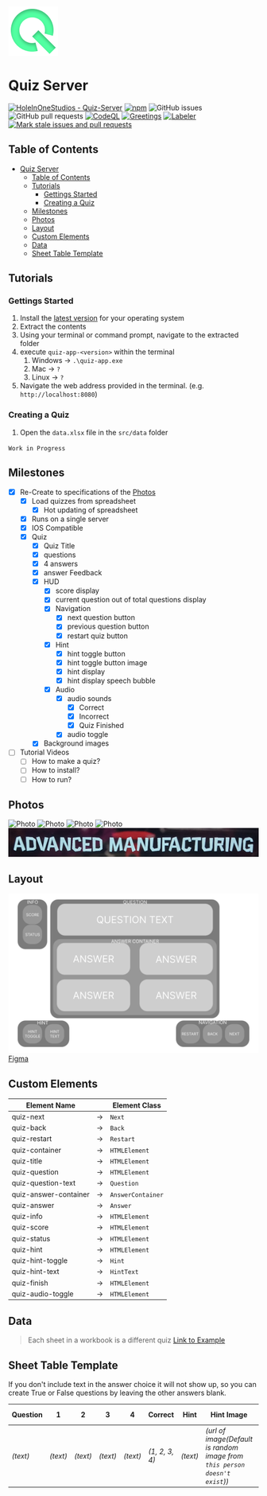 ![Logo](./docs/reference/icon.png)

# Quiz Server

[![HoleInOneStudios - Quiz-Server](https://img.shields.io/static/v1?label=HoleInOneStudios&message=Quiz-Server&color=blue&logo=github)](https://github.com/HoleInOneStudios/Quiz-Server "Go to GitHub repo")
[![npm](https://img.shields.io/npm/v/package.svg?color=blue)](https://www.npmjs.org/package/@holeinonestudios/quiz-app)
![GitHub issues](https://img.shields.io/github/issues/HoleInOneStudios/Quiz-Server)
![GitHub pull requests](https://img.shields.io/github/issues-pr/HoleInOneStudios/Quiz-Server)
[![CodeQL](https://github.com/HoleInOneStudios/Quiz-Server/actions/workflows/codeql-analysis.yml/badge.svg?branch=main)](https://github.com/HoleInOneStudios/Quiz-Server/actions/workflows/codeql-analysis.yml)
[![Greetings](https://github.com/HoleInOneStudios/Quiz-Server/actions/workflows/greetings.yml/badge.svg?branch=main)](https://github.com/HoleInOneStudios/Quiz-Server/actions/workflows/greetings.yml)
[![Labeler](https://github.com/HoleInOneStudios/Quiz-Server/actions/workflows/labeler.yml/badge.svg?branch=main)](https://github.com/HoleInOneStudios/Quiz-Server/actions/workflows/labeler.yml)
[![Mark stale issues and pull requests](https://github.com/HoleInOneStudios/Quiz-Server/actions/workflows/stale.yml/badge.svg?branch=main)](https://github.com/HoleInOneStudios/Quiz-Server/actions/workflows/stale.yml)

## Table of Contents

- [Quiz Server](#quiz-server)
  - [Table of Contents](#table-of-contents)
  - [Tutorials](#tutorials)
    - [Gettings Started](#gettings-started)
    - [Creating a Quiz](#creating-a-quiz)
  - [Milestones](#milestones)
  - [Photos](#photos)
  - [Layout](#layout)
  - [Custom Elements](#custom-elements)
  - [Data](#data)
  - [Sheet Table Template](#sheet-table-template)

## Tutorials

### Gettings Started

1. Install the [latest version](https://github.com/HoleInOneStudios/Quiz-Server/releases/latest) for your operating system
2. Extract the contents
3. Using your terminal or command prompt, navigate to the extracted folder
4. execute `quiz-app-<version>` within the terminal
   1. Windows &rarr; `.\quiz-app.exe`
   2. Mac &rarr; `?`
   3. Linux &rarr; `?`
5. Navigate the web address provided in the terminal. (e.g. `http://localhost:8080`)

### Creating a Quiz

1. Open the `data.xlsx` file in the `src/data` folder

`Work in Progress`

## Milestones

- [x] Re-Create to specifications of the [Photos](#photos)
  - [x] Load quizzes from spreadsheet
    - [x] Hot updating of spreadsheet
  - [x] Runs on a single server
  - [x] IOS Compatible
  - [x] Quiz
    - [x] Quiz Title
    - [x] questions
    - [x] 4 answers
    - [x] answer Feedback
    - [x] HUD
      - [x] score display
      - [x] current question out of total questions display
      - [x] Navigation
        - [x] next question button
        - [x] previous question button
        - [x] restart quiz button
      - [x] Hint
        - [x] hint toggle button
        - [x] hint toggle button image
        - [x] hint display
        - [x] hint display speech bubble
      - [x] Audio
        - [x] audio sounds
          - [x] Correct
          - [x] Incorrect
          - [x] Quiz Finished
        - [x] audio toggle
    - [x] Background images
- [ ] Tutorial Videos
  - [ ] How to make a quiz?
  - [ ] How to install?
  - [ ] How to run?

## Photos

![Photo](./docs/reference/20220820_115745.jpg)
![Photo](./docs/reference/20220820_115750.jpg)
![Photo](./docs/reference/20220820_115756.jpg)
![Photo](./docs/reference/20220820_120202.jpg)
![Photo](./docs/reference/COPY20220820_115756.jpg)

## Layout

![Layout](./docs/reference/Quiz-Container.svg)
[Figma](https://www.figma.com/file/juw197Ed7Ec5yTbPfFytLu/Quiz-Server?node-id=0%3A1)

## Custom Elements

| Element Name          |         | Element Class     |
| --------------------- | ------- | ----------------- |
| quiz-next             | &#8594; | `Next`            |
| quiz-back             | &#8594; | `Back`            |
| quiz-restart          | &#8594; | `Restart`         |
| quiz-container        | &#8594; | `HTMLElement`     |
| quiz-title            | &#8594; | `HTMLElement`     |
| quiz-question         | &#8594; | `HTMLElement`     |
| quiz-question-text    | &#8594; | `Question`        |
| quiz-answer-container | &#8594; | `AnswerContainer` |
| quiz-answer           | &#8594; | `Answer`          |
| quiz-info             | &#8594; | `HTMLElement`     |
| quiz-score            | &#8594; | `HTMLElement`     |
| quiz-status           | &#8594; | `HTMLElement`     |
| quiz-hint             | &#8594; | `HTMLElement`     |
| quiz-hint-toggle      | &#8594; | `Hint`            |
| quiz-hint-text        | &#8594; | `HintText`        |
| quiz-finish           | &#8594; | `HTMLElement`     |
| quiz-audio-toggle     | &#8594; | `HTMLElement`     |

## Data

> Each sheet in a workbook is a different quiz
> [Link to Example](./src/data/data.xlsx)

## Sheet Table Template

If you don't include text in the answer choice it will not show up, so you can create True or False questions by leaving the other answers blank.

| Question | 1        | 2        | 3        | 4        | Correct        | Hint     | Hint Image                                                                 | Background Image                               |
| -------- | -------- | -------- | -------- | -------- | -------------- | -------- | -------------------------------------------------------------------------- | ---------------------------------------------- |
| *(text)* | *(text)* | *(text)* | *(text)* | *(text)* | *(1, 2, 3, 4)* | *(text)* | *(url of image(Default is random image from `this person doesn't exist`))* | *(url of image(Default is `placeholder.jpg`))* |
